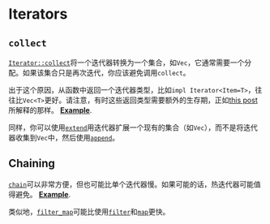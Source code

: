 # Iterators

## `collect`

[`Iterator::collect`]将一个迭代器转换为一个集合，如`Vec`，它通常需要一个分配。如果该集合只是再次迭代，你应该避免调用`collect`。

[`Iterator::collect`]: https://doc.rust-lang.org/std/iter/trait.Iterator.html#method.collect

出于这个原因，从函数中返回一个迭代器类型，比如`impl Iterator<Item=T>`，往往比`Vec<T>`更好。请注意，有时这些返回类型需要额外的生存期，正如[this post]所解释的那样。
[**Example**](https://github.com/rust-lang/rust/pull/77990/commits/660d8a6550a126797aa66a417137e39a5639451b).

[this post]: https://blog.katona.me/2019/12/29/Rust-Lifetimes-and-Iterators/

同样，你可以使用[`extend`]用迭代器扩展一个现有的集合（如`Vec`），而不是将迭代器收集到`Vec`中，然后使用[`append`]。

[`extend`]: https://doc.rust-lang.org/std/iter/trait.Extend.html#tymethod.extend
[`append`]: https://doc.rust-lang.org/std/vec/struct.Vec.html#method.append

## Chaining

[`chain`]可以非常方便，但也可能比单个迭代器慢。如果可能的话，热迭代器可能值得避免。
[**Example**](https://github.com/rust-lang/rust/pull/64801/commits/5ca99b750e455e9b5e13e83d0d7886486231e48a).

类似地，[`filter_map`]可能比使用[`filter`]和[`map`]更快。

[`chain`]: https://doc.rust-lang.org/std/iter/trait.Iterator.html#method.chain
[`filter_map`]: https://doc.rust-lang.org/std/iter/trait.Iterator.html#method.filter_map
[`filter`]: https://doc.rust-lang.org/std/iter/trait.Iterator.html#method.filter
[`map`]: https://doc.rust-lang.org/std/iter/trait.Iterator.html#method.map

